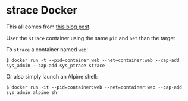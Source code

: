 # strace Docker

This all comes from [this blog post](https://medium.com/@rothgar/how-to-debug-a-running-docker-container-from-a-separate-container-983f11740dc6#.aferym5ba).

User the `strace` container using the same `pid` and `net` than the target.

To `strace` a container named `web`:

    $ docker run -t --pid=container:web --net=container:web --cap-add sys_admin --cap-add sys_ptrace strace

Or also simply launch an Alpine shell:

    $ docker run -it --pid=container:web --net=container:web --cap-add sys_admin alpine sh
